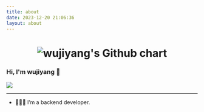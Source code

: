 ```yaml
---
title: about
date: 2023-12-20 21:06:36
layout: about
---
```


<h1 align="center"> <img src="http://ghchart.rshah.org/wujiyang" alt="wujiyang's Github chart" /> 

### Hi, I'm wujiyang 👋  

<!-- 

[![](https://img.shields.io/badge/Blog-https://wujiyang.github.io-green&style=flat)](https://wujiyang.github.io)

 -->



<a href="https://wujiyang.github.io">
  <img src="https://img.shields.io/badge/Blog-https://wujiyang.github.io-green&style=flat" >
</a>


---------

- 🧑🏻‍💻 I’m a backend developer.



<!--

Here are some ideas to get you started:

- 🔭 I’m currently working on ...
- 🌱 I’m currently learning ...
- 👯 I’m looking to collaborate on ...
- 🤔 I’m looking for help with ...
- 💬 Ask me about ...
- 📫 How to reach me: ...
- 😄 Pronouns: ...
- ⚡ Fun fact: ...
-->